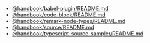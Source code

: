 <!-- index src/**/README.md -->

- [@handbook/babel-plugin/README.md](src/@handbook/babel-plugin/README.md)
- [@handbook/code-block/README.md](src/@handbook/code-block/README.md)
- [@handbook/remark-node-types/README.md](src/@handbook/remark-node-types/README.md)
- [@handbook/source/README.md](src/@handbook/source/README.md)
- [@handbook/typescript-source-sampler/README.md](src/@handbook/typescript-source-sampler/README.md)

<!-- /index -->
